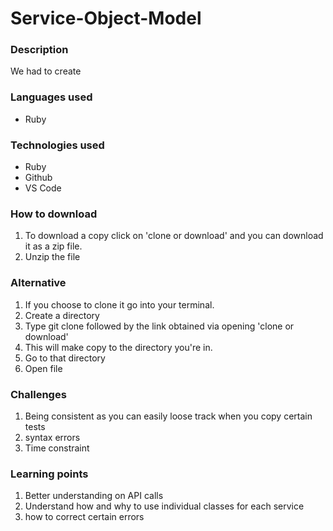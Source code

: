 # Service-Object-Model

### Description
We had to create 

### Languages used
* Ruby

### Technologies used 
* Ruby 
* Github 
* VS Code

### How to download
1. To download a copy click on 'clone or download' and you can download it as a zip file.
2. Unzip the file

### Alternative
1. If you choose to clone it go into your terminal.
2. Create a directory
3. Type git clone followed by the link obtained via opening 'clone or download'
4. This will make copy to the directory you're in.
5. Go to that directory
6. Open file

### Challenges 
1. Being consistent as you can easily loose track when you copy certain tests
2. syntax errors
3. Time constraint

### Learning points
1. Better understanding on API calls 
2. Understand how and why to use individual classes for each service 
3. how to correct certain errors 